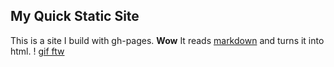 ## My Quick Static Site 
This is a site I build with gh-pages. **Wow** 
It reads [markdown](https:wwww.markdownguide.org/) and turns it into html.
! [gif ftw](https://media.giphy.com/media/nXx0jZrbnbRxS/200w_d.gif)
